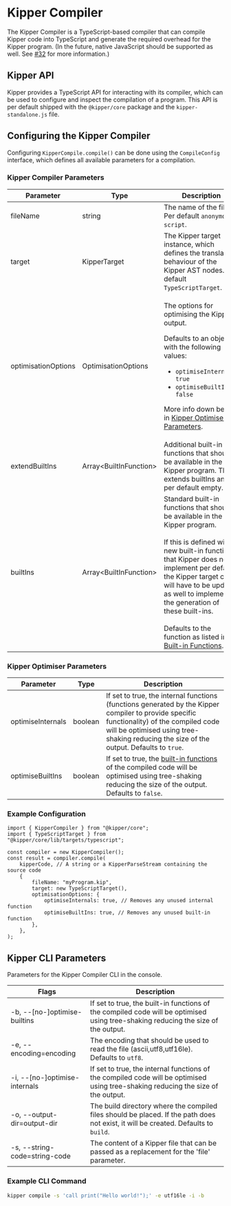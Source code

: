 # Kipper Compiler

The Kipper Compiler is a TypeScript-based compiler that can compile Kipper code into TypeScript and generate the required overhead for the Kipper program. (In the future, native JavaScript should be supported as well. See [#32](https://github.com/Luna-Klatzer/Kipper/issues/32) for more information.)

## Kipper API

Kipper provides a TypeScript API for interacting with its compiler, which can be used to configure and inspect the compilation of a program. This API is per default shipped with the `@kipper/core` package and the `kipper-standalone.js` file.

## Configuring the Kipper Compiler

Configuring `KipperCompile.compile()` can be done using the `CompileConfig` interface, which defines all available parameters for a compilation.

### Kipper Compiler Parameters

<table>
  <thead>
    <tr>
      <th>Parameter</th>
      <th>Type<br /></th>
      <th>Description</th>
    </tr>
  </thead>
  <tbody>
    <tr>
      <td>fileName</td>
      <td>string</td>
      <td>
        The name of the file. Per default
        <code>anonymous-script</code>.
      </td>
    </tr>
    <tr>
      <td>target</td>
      <td>KipperTarget</td>
      <td>
        The Kipper target instance, which defines the translation behaviour of the Kipper AST
        nodes. Per default <code>TypeScriptTarget</code>.
      </td>
    </tr>
    <tr>
      <td>optimisationOptions</td>
      <td>OptimisationOptions</td>
      <td>
        <p>The options for optimising the Kipper output.</p>
        <p>Defaults to an object with the following values:</p>
        <ul class="bullet-list">
          <li><code>optimiseInternals: true</code></li>
          <li><code>optimiseBuiltIns: false</code></li>
        </ul>
        <p>
          More info down below in
          <a href="#kipper-optimiser-parameters">Kipper Optimiser Parameters</a>.
        </p>
      </td>
    </tr>
    <tr>
      <td>extendBuiltIns</td>
      <td>Array&lt;BuiltInFunction&gt;</td>
      <td>
        Additional built-in functions that should be available in the Kipper program. This
        extends builtIns and is per default empty.<br />
      </td>
    </tr>
    <tr>
      <td>builtIns<br /></td>
      <td>Array&lt;BuiltInFunction&gt;</td>
      <td>
        Standard built-in functions that should be available in the Kipper program.
        <br /><br />If this is defined with new built-in functions that Kipper does not
        implement per default, the Kipper target class will have to be updated as well to
        implement the generation of these built-ins. <br /><br />Defaults to the function as
        listed in <a href="./built-in-functions.html">Built-in Functions</a>.<br />
      </td>
    </tr>
  </tbody>
</table>

### Kipper Optimiser Parameters

<table>
  <thead>
    <tr>
      <th>Parameter</th>
      <th>Type</th>
      <th>Description</th>
    </tr>
  </thead>
  <tbody>
    <tr>
      <td>optimiseInternals</td>
      <td>boolean</td>
      <td>
        If set to true, the internal functions (functions generated by the Kipper compiler to
        provide specific functionality) of the compiled code will be optimised using
        tree-shaking reducing the size of the output. Defaults to <code>true</code>.
      </td>
    </tr>
    <tr>
      <td>optimiseBuiltIns</td>
      <td>boolean</td>
      <td>
        If set to true, the
        <a href="./built-in-functions.html">built-in functions</a>
        of the compiled code will be optimised using tree-shaking reducing the size of the
        output. Defaults to <code>false</code>.
      </td>
    </tr>
  </tbody>
</table>

### Example Configuration

```kipper
import { KipperCompiler } from "@kipper/core";
import { TypeScriptTarget } from "@kipper/core/lib/targets/typescript";

const compiler = new KipperCompiler();
const result = compiler.compile(
	kipperCode, // A string or a KipperParseStream containing the source code
	{
		fileName: "myProgram.kip",
		target: new TypeScriptTarget(),
		optimisationOptions: {
			optimiseInternals: true, // Removes any unused internal function
			optimiseBuiltIns: true, // Removes any unused built-in function
		},
	},
);
```

## Kipper CLI Parameters

Parameters for the Kipper Compiler CLI in the console.

<table>
  <thead>
    <tr>
      <th>Flags</th>
      <th>Description</th>
    </tr>
  </thead>
  <tbody>
    <tr>
      <td>-b, --[no-]optimise-builtins<br /></td>
      <td>
        If set to true, the built-in functions of the compiled code will be optimised using
        tree-shaking reducing the size of the output.
      </td>
    </tr>
    <tr>
      <td>-e, --encoding=encoding</td>
      <td>
        The encoding that should be used to read the file (ascii,utf8,utf16le). Defaults to
        <code>utf8</code>.
      </td>
    </tr>
    <tr>
      <td>-i, --[no-]optimise-internals</td>
      <td>
        If set to true, the internal functions of the compiled code will be optimised using
        tree-shaking reducing the size of the output.
      </td>
    </tr>
    <tr>
      <td>-o, --output-dir=output-dir</td>
      <td>
        The build directory where the compiled files should be placed. If the path does not
        exist, it will be created. Defaults to
        <code>build</code>.<br />
      </td>
    </tr>
    <tr>
      <td>-s, --string-code=string-code<br /></td>
      <td>
        The content of a Kipper file that can be passed as a replacement for the 'file'
        parameter.<br />
      </td>
    </tr>
  </tbody>
</table>

### Example CLI Command

```bash
kipper compile -s 'call print("Hello world!");' -e utf16le -i -b
```
